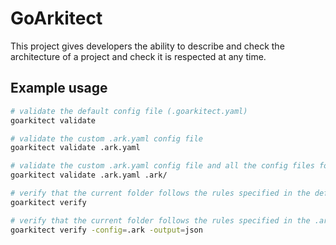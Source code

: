 # GoArkitect

This project gives developers the ability to describe and check the architecture of a project and check it is respected at any time.

## Example usage

```sh
# validate the default config file (.goarkitect.yaml)
goarkitect validate

# validate the custom .ark.yaml config file
goarkitect validate .ark.yaml

# validate the custom .ark.yaml config file and all the config files found in the .ark/ folder
goarkitect validate .ark.yaml .ark/

# verify that the current folder follows the rules specified in the default config file (.goarkitect.yaml)
goarkitect verify

# verify that the current folder follows the rules specified in the .ark/ folder and outputs the result in json
goarkitect verify -config=.ark -output=json
```
